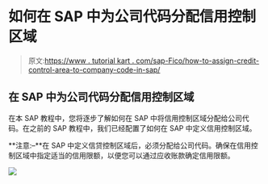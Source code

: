 # 如何在 SAP 中为公司代码分配信用控制区域

> 原文:[https://www . tutorial kart . com/sap-Fico/how-to-assign-credit-control-area-to-company-code-in-sap/](https://www.tutorialkart.com/sap-fico/how-to-assign-credit-control-area-to-company-code-in-sap/)

## 在 SAP 中为公司代码分配信用控制区域

在本 SAP 教程中，您将逐步了解如何在 SAP 中将信用控制区域分配给公司代码。在之前的 SAP 教程中，我们已经配置了如何在 SAP 中定义信用控制区域。

**注意:–**在 SAP 中定义信贷控制区域后，必须分配给公司代码。确保在信用控制区域中指定适当的信用限额，以便您可以通过应收账款确定信用限额。

[![](../Images/925da31b32d6bc3827932f6c8afb11bb.png)](https://www.tutorialkart.com/)